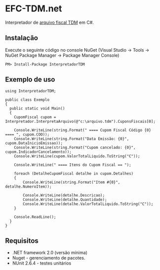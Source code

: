 
# EFC-TDM.net

Interpretador de [arquivo fiscal TDM](https://www.confaz.fazenda.gov.br/legislacao/atos/2007/ac008_07) em C#.

## Instalação

Execute o seguinte código no console NuGet (Visual Studio -> Tools -> NuGet Package Manager -> Package Manager Console)
```
PM> Install-Package InterpretadorTDM
```

## Exemplo de uso

```
using InterpretadorTDM;

public class Exemplo
{
  public static void Main()
  {
	CupomFiscal cupom = Interpretador.InterpretaArquivo(@"c:\arquivo.tdm").CuponsFiscais[0];

	Console.WriteLine(string.Format(" ==== Cupom Fiscal Código {0} ==== ", cupom.COO));
	Console.WriteLine(string.Format("Data Emissão: {0}", cupom.DataInicioEmissao));
	Console.WriteLine(string.Format("Cupom cancelado: {0}", cupom.IndicadorCancelamento));
	Console.WriteLine(cupom.ValorTotalLiquido.ToString("C"));

	Console.WriteLine(" ==== Itens do Cupom Fiscal == ");

	foreach (DetalheCupomFiscal detalhe in cupom.Detalhes)
	{
		Console.WriteLine(string.Format("Item #{0}", detalhe.NumeroItem));

		Console.WriteLine(detalhe.Descricao);
		Console.WriteLine(detalhe.Quantidade);
		Console.WriteLine(detalhe.ValorTotalLiquido.ToString("C"));
	}

	Console.ReadLine();
  }
}
```

## Requisitos
 * .NET framework 2.0 (versão mínima)
 * Nuget - gerenciamento de pacotes.
 * NUnit 2.6.4 - testes unitários
